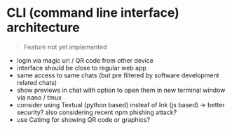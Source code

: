 # CLI (command line interface) architecture 

> Feature not yet implemented

- login via magic url / QR code from other device
- interface should be close to regular web app
- same access to same chats (but pre filtered by software development related chats)
- show previews in chat with option to open them in new terminal window via nano / tmux
- consider using Textual (python based) insteaf of Ink (js based) -> better security? also considering recent npm phishing attack?
- use Catimg for showing QR code or graphics?